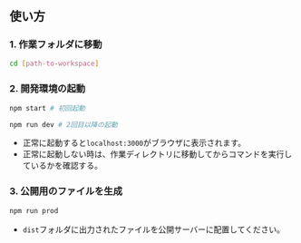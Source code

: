 # 

## 使い方

### 1. 作業フォルダに移動

``` bash
cd [path-to-workspace]
```

### 2. 開発環境の起動

``` bash
npm start # 初回起動
```

``` bash
npm run dev # 2回目以降の起動
```

- 正常に起動すると`localhost:3000`がブラウザに表示されます。
- 正常に起動しない時は、作業ディレクトリに移動してからコマンドを実行しているかを確認する。

### 3. 公開用のファイルを生成

``` bash
npm run prod
```

- `dist`フォルダに出力されたファイルを公開サーバーに配置してください。


